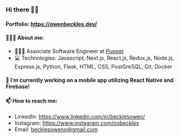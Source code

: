 ### Hi there 👋🏾
#### Portfolio: https://owenbeckles.dev/
####  🧑🏾‍🦱 About me:
- 👨🏾‍💻 Associate Software Engineer at [Puppet](https://puppet.com/)
- 💻 Technologies: Javascript, Next.js, React.js, Redux.js, Node.js, Express.js, Python, Flask, HTML, CSS, PostGreSQL, Git, Docker

#### 🌱 I’m currently working on a mobile app utilizing React Native and Firebase!

####  📫 How to reach me:
- LinkedIn: https://www.linkedin.com/in/becklesowen/
- Instagram: https://www.instagram.com/oobeckles
- Email: becklesoweno@gmail.com

<!--
**owenbeckles/owenbeckles** is a ✨ _special_ ✨ repository because its `README.md` (this file) appears on your GitHub profile.

Here are some ideas to get you started:

- 🔭 I’m currently working on ...
- 🌱 I’m currently learning ...
- 👯 I’m looking to collaborate on ...
- 🤔 I’m looking for help with ...
- 💬 Ask me about ...
- 📫 How to reach me: ...
- 😄 Pronouns: ...
- ⚡ Fun fact: ...
-->
